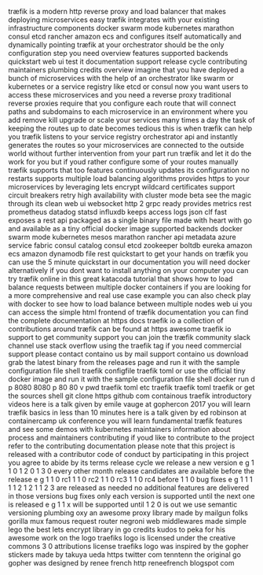 træfik is a modern http reverse proxy and load balancer that makes deploying microservices easy træfik integrates with your existing infrastructure components docker swarm mode kubernetes marathon consul etcd rancher amazon ecs and configures itself automatically and dynamically pointing træfik at your orchestrator should be the only configuration step you need overview features supported backends quickstart web ui test it documentation support release cycle contributing maintainers plumbing credits overview imagine that you have deployed a bunch of microservices with the help of an orchestrator like swarm or kubernetes or a service registry like etcd or consul now you want users to access these microservices and you need a reverse proxy traditional reverse proxies require that you configure each route that will connect paths and subdomains to each microservice in an environment where you add remove kill upgrade or scale your services many times a day the task of keeping the routes up to date becomes tedious this is when træfik can help you træfik listens to your service registry orchestrator api and instantly generates the routes so your microservices are connected to the outside world without further intervention from your part run træfik and let it do the work for you but if youd rather configure some of your routes manually træfik supports that too features continuously updates its configuration no restarts supports multiple load balancing algorithms provides https to your microservices by leveraging lets encrypt wildcard certificates support circuit breakers retry high availability with cluster mode beta see the magic through its clean web ui websocket http 2 grpc ready provides metrics rest prometheus datadog statsd influxdb keeps access logs json clf fast exposes a rest api packaged as a single binary file made with heart with go and available as a tiny official docker image supported backends docker swarm mode kubernetes mesos marathon rancher api metadata azure service fabric consul catalog consul etcd zookeeper boltdb eureka amazon ecs amazon dynamodb file rest quickstart to get your hands on træfik you can use the 5 minute quickstart in our documentation you will need docker alternatively if you dont want to install anything on your computer you can try træfik online in this great katacoda tutorial that shows how to load balance requests between multiple docker containers if you are looking for a more comprehensive and real use case example you can also check play with docker to see how to load balance between multiple nodes web ui you can access the simple html frontend of træfik documentation you can find the complete documentation at https docs traefik io a collection of contributions around træfik can be found at https awesome traefik io support to get community support you can join the træfik community slack channel use stack overflow using the traefik tag if you need commercial support please contact containo us by mail support containo us download grab the latest binary from the releases page and run it with the sample configuration file shell traefik configfile traefik toml or use the official tiny docker image and run it with the sample configuration file shell docker run d p 8080 8080 p 80 80 v pwd traefik toml etc traefik traefik toml traefik or get the sources shell git clone https github com containous traefik introductory videos here is a talk given by emile vauge at gophercon 2017 you will learn træfik basics in less than 10 minutes here is a talk given by ed robinson at containercamp uk conference you will learn fundamental træfik features and see some demos with kubernetes maintainers information about process and maintainers contributing if youd like to contribute to the project refer to the contributing documentation please note that this project is released with a contributor code of conduct by participating in this project you agree to abide by its terms release cycle we release a new version e g 1 1 0 1 2 0 1 3 0 every other month release candidates are available before the release e g 1 1 0 rc1 1 1 0 rc2 1 1 0 rc3 1 1 0 rc4 before 1 1 0 bug fixes e g 1 1 1 1 1 2 1 2 1 1 2 3 are released as needed no additional features are delivered in those versions bug fixes only each version is supported until the next one is released e g 1 1 x will be supported until 1 2 0 is out we use semantic versioning plumbing oxy an awesome proxy library made by mailgun folks gorilla mux famous request router negroni web middlewares made simple lego the best lets encrypt library in go credits kudos to peka for his awesome work on the logo traefiks logo is licensed under the creative commons 3 0 attributions license traefiks logo was inspired by the gopher stickers made by takuya ueda https twitter com tenntenn the original go gopher was designed by renee french http reneefrench blogspot com